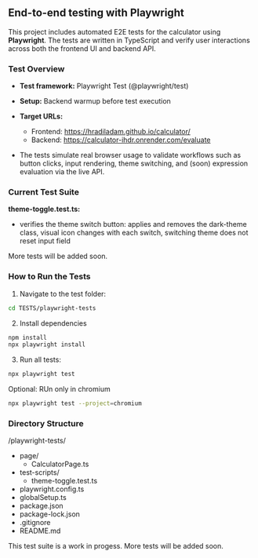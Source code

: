 ## End-to-end testing with Playwright

This project includes automated E2E tests for the calculator using **Playwright**. The tests are written in TypeScript and verify user interactions across both the frontend UI and backend API.


### Test Overview

- **Test framework:** Playwright Test (@playwright/test)  
- **Setup:** Backend warmup before test execution
- **Target URLs:** 
    - Frontend: https://hradiladam.github.io/calculator/
    - Backend: https://calculator-ihdr.onrender.com/evaluate

- The tests simulate real browser usage to validate workflows such as button clicks, input rendering, theme switching, and (soon) expression evaluation via the live API.


### Current Test Suite
**theme-toggle.test.ts:**
- verifies the theme switch button: applies and removes the dark-theme class, visual icon changes with each switch, switching theme does not reset input field

More tests will be added soon.


### How to Run the Tests

1. Navigate to the test folder:
```bash
cd TESTS/playwright-tests
```

2. Install dependencies
```bash
npm install
npx playwright install
```

3. Run all tests:
``` bash
npx playwright test
```

Optional: RUn only in chromium
```bash
npx playwright test --project=chromium
```


### Directory Structure
/playwright-tests/
- page/ 
    - CalculatorPage.ts
- test-scripts/
    - theme-toggle.test.ts
- playwright.config.ts
- globalSetup.ts
- package.json
- package-lock.json
- .gitignore
- README.md



This test suite is a work in progess. More tests will be added soon.